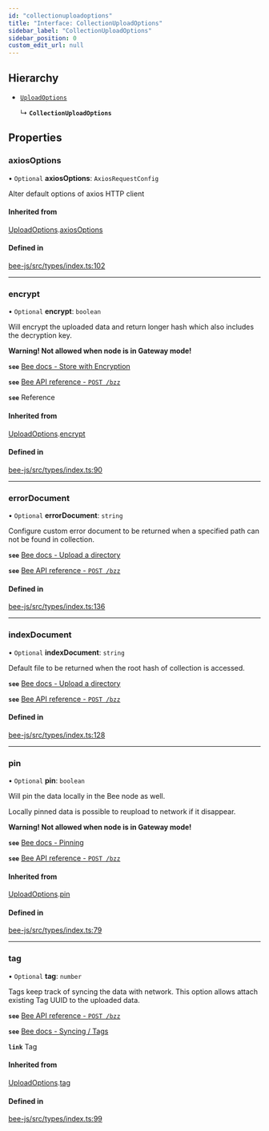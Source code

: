 ```yaml
---
id: "collectionuploadoptions"
title: "Interface: CollectionUploadOptions"
sidebar_label: "CollectionUploadOptions"
sidebar_position: 0
custom_edit_url: null
---
```


## Hierarchy

- [`UploadOptions`](uploadoptions.md)

  ↳ **`CollectionUploadOptions`**

## Properties

### axiosOptions

• `Optional` **axiosOptions**: `AxiosRequestConfig`

Alter default options of axios HTTP client

#### Inherited from

[UploadOptions](uploadoptions.md).[axiosOptions](uploadoptions.md#axiosoptions)

#### Defined in

[bee-js/src/types/index.ts:102](https://github.com/ethersphere/bee-js/blob/6f227e1/src/types/index.ts#L102)

___

### encrypt

• `Optional` **encrypt**: `boolean`

Will encrypt the uploaded data and return longer hash which also includes the decryption key.

**Warning! Not allowed when node is in Gateway mode!**

**`see`** [Bee docs - Store with Encryption](https://docs.ethswarm.org/docs/access-the-swarm/store-with-encryption)

**`see`** [Bee API reference - `POST /bzz`](https://docs.ethswarm.org/api/#tag/Collection/paths/~1bzz/post)

**`see`** Reference

#### Inherited from

[UploadOptions](uploadoptions.md).[encrypt](uploadoptions.md#encrypt)

#### Defined in

[bee-js/src/types/index.ts:90](https://github.com/ethersphere/bee-js/blob/6f227e1/src/types/index.ts#L90)

___

### errorDocument

• `Optional` **errorDocument**: `string`

Configure custom error document to be returned when a specified path can not be found in collection.

**`see`** [Bee docs - Upload a directory](https://docs.ethswarm.org/docs/access-the-swarm/upload-a-directory)

**`see`** [Bee API reference - `POST /bzz`](https://docs.ethswarm.org/api/#tag/File)

#### Defined in

[bee-js/src/types/index.ts:136](https://github.com/ethersphere/bee-js/blob/6f227e1/src/types/index.ts#L136)

___

### indexDocument

• `Optional` **indexDocument**: `string`

Default file to be returned when the root hash of collection is accessed.

**`see`** [Bee docs - Upload a directory](https://docs.ethswarm.org/docs/access-the-swarm/upload-a-directory)

**`see`** [Bee API reference - `POST /bzz`](https://docs.ethswarm.org/api/#tag/File)

#### Defined in

[bee-js/src/types/index.ts:128](https://github.com/ethersphere/bee-js/blob/6f227e1/src/types/index.ts#L128)

___

### pin

• `Optional` **pin**: `boolean`

Will pin the data locally in the Bee node as well.

Locally pinned data is possible to reupload to network if it disappear.

**Warning! Not allowed when node is in Gateway mode!**

**`see`** [Bee docs - Pinning](https://docs.ethswarm.org/docs/access-the-swarm/pinning)

**`see`** [Bee API reference - `POST /bzz`](https://docs.ethswarm.org/api/#tag/Collection/paths/~1bzz/post)

#### Inherited from

[UploadOptions](uploadoptions.md).[pin](uploadoptions.md#pin)

#### Defined in

[bee-js/src/types/index.ts:79](https://github.com/ethersphere/bee-js/blob/6f227e1/src/types/index.ts#L79)

___

### tag

• `Optional` **tag**: `number`

Tags keep track of syncing the data with network. This option allows attach existing Tag UUID to the uploaded data.

**`see`** [Bee API reference - `POST /bzz`](https://docs.ethswarm.org/api/#tag/Collection/paths/~1bzz/post)

**`see`** [Bee docs - Syncing / Tags](https://docs.ethswarm.org/docs/access-the-swarm/syncing)

**`link`** Tag

#### Inherited from

[UploadOptions](uploadoptions.md).[tag](uploadoptions.md#tag)

#### Defined in

[bee-js/src/types/index.ts:99](https://github.com/ethersphere/bee-js/blob/6f227e1/src/types/index.ts#L99)
